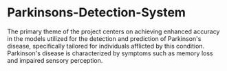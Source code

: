 # Parkinsons-Detection-System
The primary theme of the project centers on achieving enhanced accuracy in the models utilized for the detection and prediction of Parkinson's disease, specifically tailored for individuals afflicted by this condition. Parkinson's disease is characterized by symptoms such as memory loss and impaired sensory perception. 
